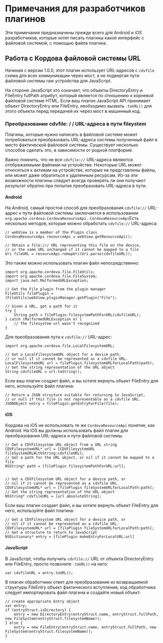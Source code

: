 <!---
    Licensed to the Apache Software Foundation (ASF) under one
    or more contributor license agreements.  See the NOTICE file
    distributed with this work for additional information
    regarding copyright ownership.  The ASF licenses this file
    to you under the Apache License, Version 2.0 (the
    "License"); you may not use this file except in compliance
    with the License.  You may obtain a copy of the License at

      http://www.apache.org/licenses/LICENSE-2.0

    Unless required by applicable law or agreed to in writing,
    software distributed under the License is distributed on an
    "AS IS" BASIS, WITHOUT WARRANTIES OR CONDITIONS OF ANY
    KIND, either express or implied.  See the License for the
    specific language governing permissions and limitations
    under the License.
-->

# Примечания для разработчиков плагинов

Эти примечания предназначены прежде всего для Android и iOS разработчиков, которые хотят писать плагины какой интерфейс с файловой системой, с помощью файла плагина.

## Работа с Кордова файловой системы URL

Начиная с версии 1.0.0, этот плагин использует URL-адресов с `cdvfile` схема для всех коммуникации через мост, а не подвергая пути файловой системы raw устройства для JavaScript.

На стороне JavaScript это означает, что объекты DirectoryEntry и FileEntry fullPath атрибут, который является по отношению к корневой файловой системе HTML. Если ваш плагин JavaScript API принимает объект DirectoryEntry или FileEntry, необходимо вызвать `.toURL()` для этого объекта перед передачей их через мост в машинный код.

### Преобразование cdvfile: / / URL-адреса в пути fileystem

Плагины, которые нужно написать в файловой системе может потребоваться преобразовать URL-адреса системы полученный файл в место фактической файловой системы. Существует несколько способов сделать это, в зависимости от родной платформе.

Важно помнить, что не все `cdvfile://` URL-адреса являются отображаемыми файлами на устройстве. Некоторые URL может относиться к активам на устройстве, которые не представлены файлы, или может даже обратиться к удаленным ресурсам. Из-за эти возможности плагины следует всегда проверять ли они получают результат обратно при попытке преобразовать URL-адреса в пути.

#### Android

На Android, самый простой способ для преобразования `cdvfile://` URL-адрес к пути файловой системы заключается в использовании `org.apache.cordova.CordovaResourceApi` . `CordovaResourceApi`Есть несколько методов, которые можно обработать `cdvfile://` URL-адреса:

    // webView is a member of the Plugin class
    CordovaResourceApi resourceApi = webView.getResourceApi();
    
    // Obtain a file:/// URL representing this file on the device,
    // or the same URL unchanged if it cannot be mapped to a file
    Uri fileURL = resourceApi.remapUri(Uri.parse(cdvfileURL));
    

Это также можно использовать плагин файл непосредственно:

    import org.apache.cordova.file.FileUtils;
    import org.apache.cordova.file.FileSystem;
    import java.net.MalformedURLException;
    
    // Get the File plugin from the plugin manager
    FileUtils filePlugin = (FileUtils)webView.pluginManager.getPlugin("File");
    
    // Given a URL, get a path for it
    try {
        String path = filePlugin.filesystemPathForURL(cdvfileURL);
    } catch (MalformedURLException e) {
        // The filesystem url wasn't recognized
    }
    

Для преобразования пути к `cdvfile://` URL-адрес:

    import org.apache.cordova.file.LocalFilesystemURL;
    
    // Get a LocalFilesystemURL object for a device path,
    // or null if it cannot be represented as a cdvfile URL.
    LocalFilesystemURL url = filePlugin.filesystemURLforLocalPath(path);
    // Get the string representation of the URL object
    String cdvfileURL = url.toString();
    

Если ваш плагин создает файл, и вы хотите вернуть объект FileEntry для него, используйте файл плагина:

    // Return a JSON structure suitable for returning to JavaScript,
    // or null if this file is not representable as a cdvfile URL.
    JSONObject entry = filePlugin.getEntryForFile(file);
    

#### iOS

Кордова на iOS не использовать те же `CordovaResourceApi` понятие, как Android. На iOS вы должны использовать файл плагин для преобразования URL-адреса и пути файловой системы.

    // Get a CDVFilesystem URL object from a URL string
    CDVFilesystemURL* url = [CDVFilesystemURL fileSystemURLWithString:cdvfileURL];
    // Get a path for the URL object, or nil if it cannot be mapped to a file
    NSString* path = [filePlugin filesystemPathForURL:url];
    
    
    // Get a CDVFilesystem URL object for a device path, or
    // nil if it cannot be represented as a cdvfile URL.
    CDVFilesystemURL* url = [filePlugin fileSystemURLforLocalPath:path];
    // Get the string representation of the URL object
    NSString* cdvfileURL = [url absoluteString];
    

Если ваш плагин создает файл, и вы хотите вернуть объект FileEntry для него, используйте файл плагина:

    // Get a CDVFilesystem URL object for a device path, or
    // nil if it cannot be represented as a cdvfile URL.
    CDVFilesystemURL* url = [filePlugin fileSystemURLforLocalPath:path];
    // Get a structure to return to JavaScript
    NSDictionary* entry = [filePlugin makeEntryForLocalURL:url]
    

#### JavaScript

В JavaScript, чтобы получить `cdvfile://` URL от объекта DirectoryEntry или FileEntry, просто позвоните `.toURL()` на него:

    var cdvfileURL = entry.toURL();
    

В плагин обработчики ответ для преобразования из возвращаемой структуры FileEntry объект фактического вступления, код обработчика следует импортировать файл плагина и создайте новый объект:

    // create appropriate Entry object
    var entry;
    if (entryStruct.isDirectory) {
        entry = new DirectoryEntry(entryStruct.name, entryStruct.fullPath, new FileSystem(entryStruct.filesystemName));
    } else {
        entry = new FileEntry(entryStruct.name, entryStruct.fullPath, new FileSystem(entryStruct.filesystemName));
    }